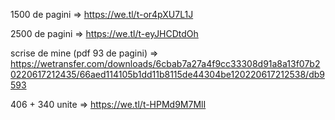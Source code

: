 1500 de pagini => https://we.tl/t-or4pXU7L1J

2500 de pagini => https://we.tl/t-eyJHCDtdOh

scrise de mine (pdf 93 de pagini) => https://wetransfer.com/downloads/6cbab7a27a4f9cc33308d91a8a13f07b20220617212435/66aed114105b1dd11b8115de44304be120220617212538/db9593

406 + 340 unite => https://we.tl/t-HPMd9M7MlI
